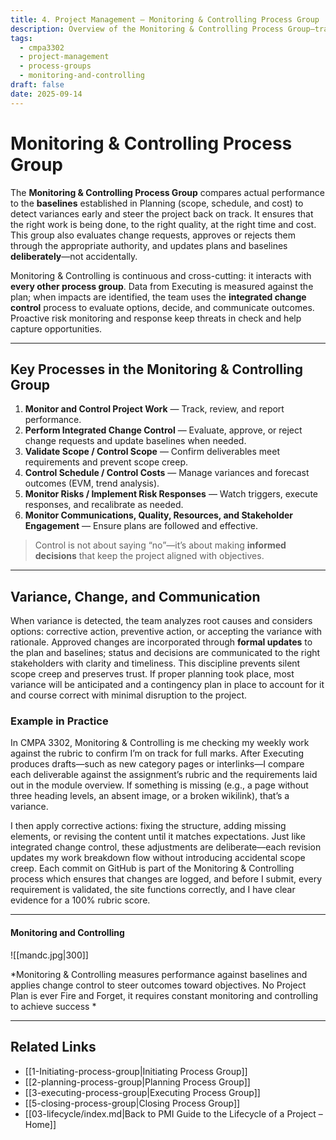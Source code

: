 ```yaml
---
title: 4. Project Management – Monitoring & Controlling Process Group
description: Overview of the Monitoring & Controlling Process Group—tracking performance against baselines, managing changes, and steering outcomes toward objectives.
tags:
  - cmpa3302
  - project-management
  - process-groups
  - monitoring-and-controlling
draft: false
date: 2025-09-14
---
```

# Monitoring & Controlling Process Group

The **Monitoring & Controlling Process Group** compares actual performance to the **baselines** established in Planning (scope, schedule, and cost) to detect variances early and steer the project back on track. It ensures that the right work is being done, to the right quality, at the right time and cost. This group also evaluates change requests, approves or rejects them through the appropriate authority, and updates plans and baselines **deliberately**—not accidentally.

Monitoring & Controlling is continuous and cross-cutting: it interacts with **every other process group**. Data from Executing is measured against the plan; when impacts are identified, the team uses the **integrated change control** process to evaluate options, decide, and communicate outcomes. Proactive risk monitoring and response keep threats in check and help capture opportunities.

---

## Key Processes in the Monitoring & Controlling Group

1. **Monitor and Control Project Work** — Track, review, and report performance.  
2. **Perform Integrated Change Control** — Evaluate, approve, or reject change requests and update baselines when needed.  
3. **Validate Scope / Control Scope** — Confirm deliverables meet requirements and prevent scope creep.  
4. **Control Schedule / Control Costs** — Manage variances and forecast outcomes (EVM, trend analysis).  
5. **Monitor Risks / Implement Risk Responses** — Watch triggers, execute responses, and recalibrate as needed.  
6. **Monitor Communications, Quality, Resources, and Stakeholder Engagement** — Ensure plans are followed and effective.  

> Control is not about saying “no”—it’s about making **informed decisions** that keep the project aligned with objectives.

---

## Variance, Change, and Communication

When variance is detected, the team analyzes root causes and considers options: corrective action, preventive action, or accepting the variance with rationale. Approved changes are incorporated through **formal updates** to the plan and baselines; status and decisions are communicated to the right stakeholders with clarity and timeliness. This discipline prevents silent scope creep and preserves trust. If proper planning took place, most variance will be anticipated and a contingency plan in place to account for it and course correct with minimal disruption to the project.

### Example in Practice

In CMPA 3302, Monitoring & Controlling is me checking my weekly work against the rubric to confirm I’m on track for full marks. After Executing produces drafts—such as new category pages or interlinks—I compare each deliverable against the assignment’s rubric and the requirements laid out in the module overview. If something is missing (e.g., a page without three heading levels, an absent image, or a broken wikilink), that’s a variance.

I then apply corrective actions: fixing the structure, adding missing elements, or revising the content until it matches expectations. Just like integrated change control, these adjustments are deliberate—each revision updates my work breakdown flow without introducing accidental scope creep. Each commit on GitHub is part of the Monitoring & Controlling process which ensures that changes are logged, and before I submit, every requirement is validated, the site functions correctly, and I have clear evidence for a 100% rubric score.

---
####     Monitoring and Controlling
![[mandc.jpg|300]]

*Monitoring & Controlling measures performance against baselines and applies change control to steer outcomes toward objectives. No Project Plan is ever Fire and Forget, it requires constant monitoring and controlling to achieve success *

---

## Related Links

- [[1-Initiating-process-group|Initiating Process Group]]  
- [[2-planning-process-group|Planning Process Group]]  
- [[3-executing-process-group|Executing Process Group]]  
- [[5-closing-process-group|Closing Process Group]]  
- [[03-lifecycle/index.md|Back to PMI Guide to the Lifecycle of a Project – Home]]
